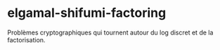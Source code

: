 # elgamal-shifumi-factoring
Problèmes cryptographiques qui tournent autour du log discret et de la factorisation.
